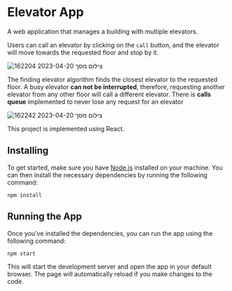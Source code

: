 # Elevator App

A web application that manages a building with multiple elevators.

Users can call an elevator by clicking on the `call` button, and the elevator will move towards the requested floor and stop by it.

![צילום מסך 2023-04-20 162204](https://user-images.githubusercontent.com/83305443/233379781-f4089d3b-123f-4f8d-a3bc-40eb81bd68ec.png)

The finding elevator algorithm finds the closest elevator to the requested floor.
A busy elevator **can not be interrupted**, therefore, requesting another elevator from any other floor will call a different elevator.
There is **calls queue** implemented to never lose any request for an elevator

![צילום מסך 2023-04-20 162242](https://user-images.githubusercontent.com/83305443/233379820-db92c314-e6cc-43ff-b9f1-aa83ef655247.png)

This project is implemented using React.

## Installing

To get started, make sure you have [Node.js](https://nodejs.org/) installed on your machine. You can then install the necessary dependencies by running the following command:

```
npm install
```


## Running the App

Once you've installed the dependencies, you can run the app using the following command:

```
npm start
```
This will start the development server and open the app in your default browser. The page will automatically reload if you make changes to the code.

